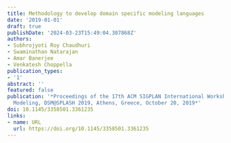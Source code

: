 ```yaml
---
title: Methodology to develop domain specific modeling languages
date: '2019-01-01'
draft: true
publishDate: '2024-03-23T15:49:04.307868Z'
authors:
- Subhrojyoti Roy Chaudhuri
- Swaminathan Natarajan
- Amar Banerjee
- Venkatesh Choppella
publication_types:
- '1'
abstract: ''
featured: false
publication: '*Proceedings of the 17th ACM SIGPLAN International Workshop on Domain-Specific
  Modeling, DSM@SPLASH 2019, Athens, Greece, October 20, 2019*'
doi: 10.1145/3358501.3361235
links:
- name: URL
  url: https://doi.org/10.1145/3358501.3361235
---
```


